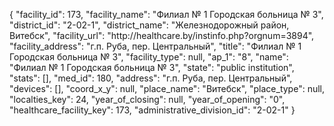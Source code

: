 {
    "facility_id": 173,
    "facility_name": "Филиал № 1 Городская больница № 3",
    "district_id": "2-02-1",
    "district_name": "Железнодорожный район, Витебск",
    "facility_url": "http:\/\/healthcare.by\/instinfo.php?orgnum=3894",
    "facility_address": "г.п. Руба, пер. Центральный",
    "title": "Филиал № 1 Городская больница № 3",
    "facility_type": null,
    "ap_1": "8",
    "name": "Филиал № 1 Городская больница № 3",
    "state": "public institution",
    "stats": [],
    "med_id": 180,
    "address": "г.п. Руба, пер. Центральный",
    "devices": [],
    "coord_x_y": null,
    "place_name": "Витебск",
    "place_type": null,
    "localties_key": 24,
    "year_of_closing": null,
    "year_of_opening": "0",
    "healthcare_facility_key": 173,
    "administrative_division_id": "2-02-1"
}